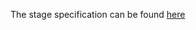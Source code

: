 The stage specification can be found [here](https://hyperskill.org/projects/48/stages/259/implement)